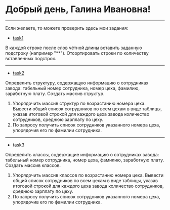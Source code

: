 # Добрый день, Галина Ивановна!
---

Если желаете, то можете проверить здесь мои задания: 
* [task1](https://github.com/sorrygames/labs_cpp/task1.cpp)

В каждой строке после слов чётной длины вставить заданную подстроку (например "\**"). Отсортировать строки по количеству вставленных подстрок.

---

* [task2](https://github.com/sorrygames/labs_cpp/task2.cpp)

Определить структуру, содержащую информацию о сотрудниках
завода: табельный номер сотрудника, номер цеха, фамилию, заработную
плату. Создать массив структур.
1. Упорядочить массив структур по возрастанию номера цеха. Вывести
общий список сотрудников по всем цехам в виде таблицы, указав
итоговой строкой для каждого цеха завода количество сотрудников,
среднюю зарплату по цеху.
2. По запросу получить список сотрудников указанного номера цеха,
упорядочив его по фамилии сотрудника.

---

* [task3](https://github.com/sorrygames/labs_cpp/task3.cpp)

Определить классы, содержащие информацию о сотрудниках
завода: табельный номер сотрудника, номер цеха, фамилию, заработную
плату. Создать массив классов.
1. Упорядочить массив классов по возрастанию номера цеха. Вывести
общий список сотрудников по всем цехам в виде таблицы, указав
итоговой строкой для каждого цеха завода количество сотрудников,
среднюю зарплату по цеху.
2. По запросу получить список сотрудников указанного номера цеха,
упорядочив его по фамилии сотрудника.
